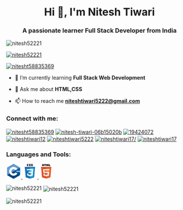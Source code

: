 <h1 align="center">Hi 👋, I'm Nitesh Tiwari</h1>
<h3 align="center">A passionate learner Full Stack Developer from India</h3>

<p align="left"> <img src="https://komarev.com/ghpvc/?username=nitesh52221&label=Profile%20views&color=0e75b6&style=flat" alt="nitesh52221" /> </p>

<p align="left"> <a href="https://github.com/ryo-ma/github-profile-trophy"><img src="https://github-profile-trophy.vercel.app/?username=nitesh52221" alt="nitesh52221" /></a> </p>

<p align="left"> <a href="https://twitter.com/nitesht58835369" target="blank"><img src="https://img.shields.io/twitter/follow/nitesht58835369?logo=twitter&style=for-the-badge" alt="nitesht58835369" /></a> </p>

- 🌱 I’m currently learning **Full Stack Web Development**

- 💬 Ask me about **HTML,CSS**

- 📫 How to reach me **niteshtiwari5222@gmail.com**

<h3 align="left">Connect with me:</h3>
<p align="left">
<a href="https://twitter.com/nitesht58835369" target="blank"><img align="center" src="https://raw.githubusercontent.com/rahuldkjain/github-profile-readme-generator/master/src/images/icons/Social/twitter.svg" alt="nitesht58835369" height="30" width="40" /></a>
<a href="https://linkedin.com/in/nitesh-tiwari-06b15020b" target="blank"><img align="center" src="https://raw.githubusercontent.com/rahuldkjain/github-profile-readme-generator/master/src/images/icons/Social/linked-in-alt.svg" alt="nitesh-tiwari-06b15020b" height="30" width="40" /></a>
<a href="https://stackoverflow.com/users/19424072" target="blank"><img align="center" src="https://raw.githubusercontent.com/rahuldkjain/github-profile-readme-generator/master/src/images/icons/Social/stack-overflow.svg" alt="19424072" height="30" width="40" /></a>
<a href="https://www.codechef.com/users/niteshtiwari12" target="blank"><img align="center" src="https://cdn.jsdelivr.net/npm/simple-icons@3.1.0/icons/codechef.svg" alt="niteshtiwari12" height="30" width="40" /></a>
<a href="https://www.hackerrank.com/niteshtiwari5222" target="blank"><img align="center" src="https://raw.githubusercontent.com/rahuldkjain/github-profile-readme-generator/master/src/images/icons/Social/hackerrank.svg" alt="niteshtiwari5222" height="30" width="40" /></a>
<a href="https://www.leetcode.com/niteshtiwari17/" target="blank"><img align="center" src="https://raw.githubusercontent.com/rahuldkjain/github-profile-readme-generator/master/src/images/icons/Social/leet-code.svg" alt="niteshtiwari17/" height="30" width="40" /></a>
<a href="https://auth.geeksforgeeks.org/user/niteshtiwari17" target="blank"><img align="center" src="https://raw.githubusercontent.com/rahuldkjain/github-profile-readme-generator/master/src/images/icons/Social/geeks-for-geeks.svg" alt="niteshtiwari17" height="30" width="40" /></a>
</p>

<h3 align="left">Languages and Tools:</h3>
<p align="left"> <a href="https://www.w3schools.com/cpp/" target="_blank" rel="noreferrer"> <img src="https://raw.githubusercontent.com/devicons/devicon/master/icons/cplusplus/cplusplus-original.svg" alt="cplusplus" width="40" height="40"/> </a> <a href="https://www.w3schools.com/css/" target="_blank" rel="noreferrer"> <img src="https://raw.githubusercontent.com/devicons/devicon/master/icons/css3/css3-original-wordmark.svg" alt="css3" width="40" height="40"/> </a> <a href="https://www.w3.org/html/" target="_blank" rel="noreferrer"> <img src="https://raw.githubusercontent.com/devicons/devicon/master/icons/html5/html5-original-wordmark.svg" alt="html5" width="40" height="40"/> </a> </p>

<p><img align="left" src="https://github-readme-stats.vercel.app/api/top-langs?username=nitesh52221&show_icons=true&locale=en&layout=compact" alt="nitesh52221" /></p>

<p>&nbsp;<img align="center" src="https://github-readme-stats.vercel.app/api?username=nitesh52221&show_icons=true&locale=en" alt="nitesh52221" /></p>

<p><img align="center" src="https://github-readme-streak-stats.herokuapp.com/?user=nitesh52221&" alt="nitesh52221" /></p>


